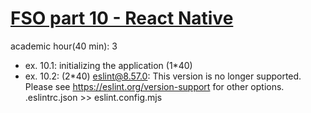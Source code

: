 # [FSO part 10 - React Native](https://fullstackopen.com/en/part10)

academic hour(40 min): 3

  - ex. 10.1: initializing the application (1*40)
  - ex. 10.2: (2*40)
      eslint@8.57.0: This version is no longer supported. Please see https://eslint.org/version-support for other options.
      .eslintrc.json  >> eslint.config.mjs 